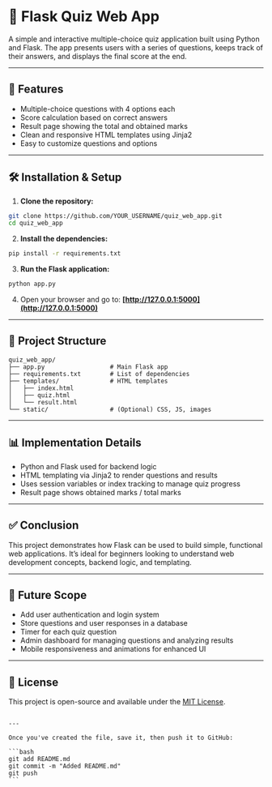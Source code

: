 # 🧠 Flask Quiz Web App

A simple and interactive multiple-choice quiz application built using Python and Flask. The app presents users with a series of questions, keeps track of their answers, and displays the final score at the end.

---

## 🚀 Features

- Multiple-choice questions with 4 options each
- Score calculation based on correct answers
- Result page showing the total and obtained marks
- Clean and responsive HTML templates using Jinja2
- Easy to customize questions and options

---

## 🛠️ Installation & Setup

1. **Clone the repository:**

```bash
git clone https://github.com/YOUR_USERNAME/quiz_web_app.git
cd quiz_web_app
````

2. **Install the dependencies:**

```bash
pip install -r requirements.txt
```

3. **Run the Flask application:**

```bash
python app.py
```

4. Open your browser and go to:
   **[http://127.0.0.1:5000](http://127.0.0.1:5000)**

---

## 📂 Project Structure

```
quiz_web_app/
├── app.py                  # Main Flask app
├── requirements.txt        # List of dependencies
├── templates/              # HTML templates
│   ├── index.html
│   ├── quiz.html
│   └── result.html
└── static/                 # (Optional) CSS, JS, images
```

---

## 📊 Implementation Details

* Python and Flask used for backend logic
* HTML templating via Jinja2 to render questions and results
* Uses session variables or index tracking to manage quiz progress
* Result page shows obtained marks / total marks

---

## ✅ Conclusion

This project demonstrates how Flask can be used to build simple, functional web applications. It’s ideal for beginners looking to understand web development concepts, backend logic, and templating.

---

## 🔮 Future Scope

* Add user authentication and login system
* Store questions and user responses in a database
* Timer for each quiz question
* Admin dashboard for managing questions and analyzing results
* Mobile responsiveness and animations for enhanced UI

---

## 📃 License

This project is open-source and available under the [MIT License](LICENSE).

````

---

Once you've created the file, save it, then push it to GitHub:

```bash
git add README.md
git commit -m "Added README.md"
git push
```